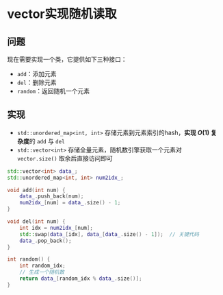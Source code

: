 # vector实现随机读取

## 问题

现在需要实现一个类，它提供如下三种接口：

* `add`：添加元素
* `del`：删除元素
* `random`：返回随机一个元素

## 实现

* `std::unordered_map<int, int>` 存储元素到元素索引的hash，**实现 $O(1)$ 复杂度**的 `add` 与 `del`
* `std::vector<int>` 存储全量元素，随机数引擎获取一个元素对 `vector.size()` 取余后直接访问即可

```c++
std::vector<int> data_;
std::unordered_map<int, int> num2idx_;

void add(int num) {
    data_.push_back(num);
    num2idx_[num] = data_.size() - 1;
}

void del(int num) {
    int idx = num2idx_[num];
    std::swap(data_[idx], data_[data_.size() - 1]);  // 关键代码
    data_.pop_back();
}

int random() {
    int random_idx;
    // 生成一个随机数
    return data_[random_idx % data_.size()];
}
```
